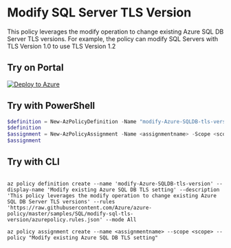 # Modify SQL Server TLS Version

This policy leverages the modify operation to change existing Azure SQL DB Server TLS versions. For example, the policy can modify SQL Servers with TLS Version 1.0 to use TLS Version 1.2 

## Try on Portal

[![Deploy to Azure](http://azuredeploy.net/deploybutton.png)](https://portal.azure.com/#blade/Microsoft_Azure_Policy/CreatePolicyDefinitionBlade/uri/https%3A%2F%2Fraw.githubusercontent.com%2FAzure%2Fazure-policy%2Fmaster%2Fsamples%2FSQL%2Fmodify-sql-tls-version%2Fazurepolicy.json)

## Try with PowerShell

````powershell
$definition = New-AzPolicyDefinition -Name "modify-Azure-SQLDB-tls-version" -DisplayName "Modify existing Azure SQL DB TLS setting" -description "This policy leverages the modify operation to change existing Azure SQL DB Server TLS versions" -Policy 'https://raw.githubusercontent.com/Azure/azure-policy/master/samples/SQL/modify-sql-tls-version/azurepolicy.json' -Mode All
$definition
$assignment = New-AzPolicyAssignment -Name <assignmentname> -Scope <scope> -PolicyDefinition $definition
$assignment 
````

## Try with CLI

````cli

az policy definition create --name 'modify-Azure-SQLDB-tls-version' --display-name 'Modify existing Azure SQL DB TLS setting' --description 'This policy leverages the modify operation to change existing Azure SQL DB Server TLS versions' --rules 'https://raw.githubusercontent.com/Azure/azure-policy/master/samples/SQL/modify-sql-tls-version/azurepolicy.rules.json' --mode All

az policy assignment create --name <assignmentname> --scope <scope> --policy "Modify existing Azure SQL DB TLS setting" 

````